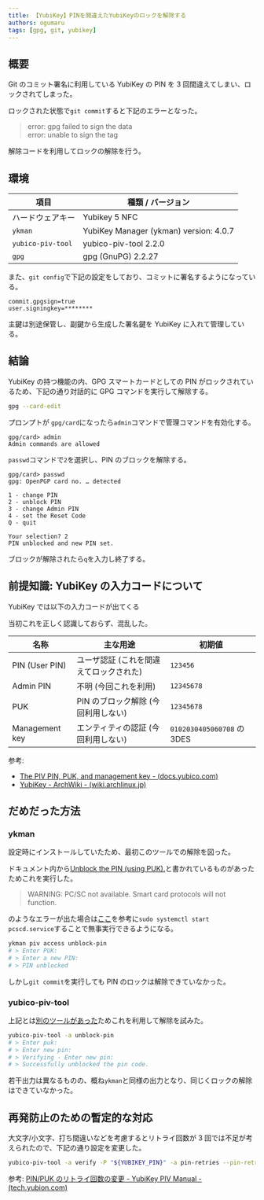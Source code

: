 ```yaml
---
title: 【YubiKey】PINを間違えたYubiKeyのロックを解除する
authors: ogumaru
tags: [gpg, git, yubikey]
---
```


## 概要

Git のコミット署名に利用している YubiKey の PIN を 3 回間違えてしまい、ロックされてしまった。

ロックされた状態で`git commit`すると下記のエラーとなった。

> error: gpg failed to sign the data  
> error: unable to sign the tag

解除コードを利用してロックの解除を行う。

## 環境

| 項目              | 種類 / バージョン                      |
| ----------------- | -------------------------------------- |
| ハードウェアキー  | Yubikey 5 NFC                          |
| `ykman`           | YubiKey Manager (ykman) version: 4.0.7 |
| `yubico-piv-tool` | yubico-piv-tool 2.2.0                  |
| `gpg`             | gpg (GnuPG) 2.2.27                     |

また、`git config`で下記の設定をしており、コミットに署名するようになっている。

```plaintext
commit.gpgsign=true
user.signingkey=********
```

主鍵は別途保管し、副鍵から生成した署名鍵を YubiKey に入れて管理している。

## 結論

YubiKey の持つ機能の内、GPG スマートカードとしての PIN がロックされているため、下記の通り対話的に GPG コマンドを実行して解除する。

```bash
gpg --card-edit
```

プロンプトが `gpg/card`になったら`admin`コマンドで管理コマンドを有効化する。

```gpg
gpg/card> admin
Admin commands are allowed
```

`passwd`コマンドで`2`を選択し、PIN のブロックを解除する。

```gpg
gpg/card> passwd
gpg: OpenPGP card no. … detected

1 - change PIN
2 - unblock PIN
3 - change Admin PIN
4 - set the Reset Code
Q - quit

Your selection? 2
PIN unblocked and new PIN set.
```

ブロックが解除されたら`q`を入力し終了する。

## 前提知識: YubiKey の入力コードについて

YubiKey では以下の入力コードが出てくる

当初これを正しく認識しておらず、混乱した。

| 名称           | 主な用途                                | 初期値                     |
| -------------- | --------------------------------------- | -------------------------- |
| PIN (User PIN) | ユーザ認証 (これを間違えてロックされた) | `123456`                   |
| Admin PIN      | 不明 (今回これを利用)                   | `12345678`                 |
| PUK            | PIN のブロック解除 (今回利用しない)     | `12345678`                 |
| Management key | エンティティの認証 (今回利用しない)     | `0102030405060708` の 3DES |

参考:

- [The PIV PIN, PUK, and management key - (docs.yubico.com)](https://docs.yubico.com/yesdk/users-manual/application-piv/pin-puk-mgmt-key.html)
- [YubiKey - ArchWiki - (wiki.archlinux.jp)](https://wiki.archlinux.jp/index.php/YubiKey)

## だめだった方法

### ykman

設定時にインストールしていたため、最初このツールでの解除を図った。

ドキュメント内から[Unblock the PIN (using PUK).](https://docs.yubico.com/software/yubikey/tools/ykman/PIV_Commands.html#ykman-piv-access-unblock-pin-options)と書かれているものがあったためこれを実行した。

> WARNING: PC/SC not available. Smart card protocols will not function.

のようなエラーが出た場合は[ここ](https://www.reddit.com/r/yubikey/comments/p94xwl/yubikey_wont_register_on_arch_linuxs_desktop_auth/)を参考に`sudo systemctl start pcscd.service`することで無事実行できるようになる。

```bash
ykman piv access unblock-pin
# > Enter PUK:
# > Enter a new PIN:
# > PIN unblocked
```

しかし`git commit`を実行しても PIN のロックは解除できていなかった。

### yubico-piv-tool

上記とは[別のツールがあった](https://tech.yubion.com/documents/piv/admin_guide/yubikey/change-puk/)ためこれを利用して解除を試みた。

```bash
yubico-piv-tool -a unblock-pin
# > Enter puk:
# > Enter new pin:
# > Verifying - Enter new pin:
# > Successfully unblocked the pin code.
```

若干出力は異なるものの、概ね`ykman`と同様の出力となり、同じくロックの解除はできていなかった。

## 再発防止のための暫定的な対応

大文字/小文字、打ち間違いなどを考慮するとリトライ回数が 3 回では不足が考えられたので、下記の通り設定を変更した。

```bash
yubico-piv-tool -a verify -P "${YUBIKEY_PIN}" -a pin-retries --pin-retries=5 --puk-retries=5
```

参考: [PIN/PUK のリトライ回数の変更 - YubiKey PIV Manual - (tech.yubion.com)](https://tech.yubion.com/documents/piv/admin_guide/yubikey/change-retry-count/)
